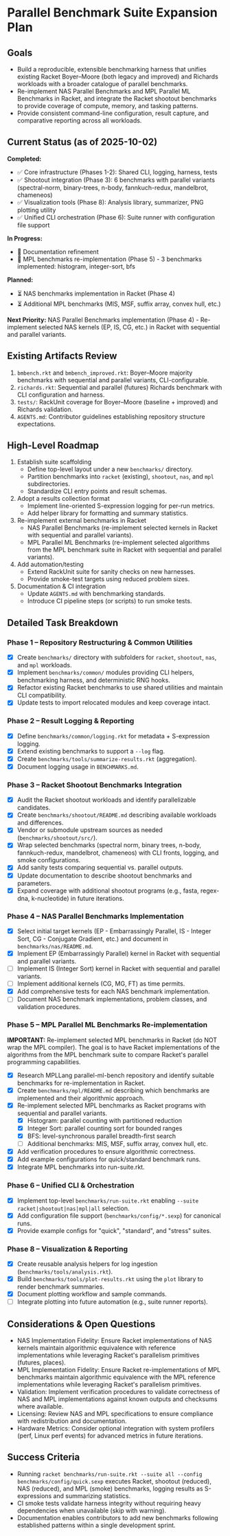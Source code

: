# Parallel Benchmark Suite Expansion Plan

## Goals
- Build a reproducible, extensible benchmarking harness that unifies existing Racket Boyer–Moore (both legacy and improved) and Richards workloads with a broader catalogue of parallel benchmarks.
- Re-implement NAS Parallel Benchmarks and MPL Parallel ML Benchmarks in Racket, and integrate the Racket shootout benchmarks to provide coverage of compute, memory, and tasking patterns.
- Provide consistent command-line configuration, result capture, and comparative reporting across all workloads.

## Current Status (as of 2025-10-02)

**Completed:**
- ✅ Core infrastructure (Phases 1-2): Shared CLI, logging, harness, tests
- ✅ Shootout integration (Phase 3): 6 benchmarks with parallel variants (spectral-norm, binary-trees, n-body, fannkuch-redux, mandelbrot, chameneos)
- ✅ Visualization tools (Phase 8): Analysis library, summarizer, PNG plotting utility
- ✅ Unified CLI orchestration (Phase 6): Suite runner with configuration file support

**In Progress:**
- 🚧 Documentation refinement
- 🚧 MPL benchmarks re-implementation (Phase 5) - 3 benchmarks implemented: histogram, integer-sort, bfs

**Planned:**
- ⏳ NAS benchmarks implementation in Racket (Phase 4)
- ⏳ Additional MPL benchmarks (MIS, MSF, suffix array, convex hull, etc.)

**Next Priority:** NAS Parallel Benchmarks implementation (Phase 4) - Re-implement selected NAS kernels (EP, IS, CG, etc.) in Racket with sequential and parallel variants.

## Existing Artifacts Review
1. `bmbench.rkt` and `bmbench_improved.rkt`: Boyer–Moore majority benchmarks with sequential and parallel variants, CLI-configurable.
2. `richards.rkt`: Sequential and parallel (futures) Richards benchmark with CLI configuration and harness.
3. `tests/`: RackUnit coverage for Boyer–Moore (baseline + improved) and Richards validation.
4. `AGENTS.md`: Contributor guidelines establishing repository structure expectations.

## High-Level Roadmap
1. Establish suite scaffolding
   - Define top-level layout under a new `benchmarks/` directory.
   - Partition benchmarks into `racket` (existing), `shootout`, `nas`, and `mpl` subdirectories.
   - Standardize CLI entry points and result schemas.
2. Adopt a results collection format
   - Implement line-oriented S-expression logging for per-run metrics.
   - Add helper library for formatting and summary statistics.
3. Re-implement external benchmarks in Racket
   - NAS Parallel Benchmarks (re-implement selected kernels in Racket with sequential and parallel variants).
   - MPL Parallel ML Benchmarks (re-implement selected algorithms from the MPL benchmark suite in Racket with sequential and parallel variants).
4. Add automation/testing
   - Extend RackUnit suite for sanity checks on new harnesses.
   - Provide smoke-test targets using reduced problem sizes.
5. Documentation & CI integration
   - Update `AGENTS.md` with benchmarking standards.
   - Introduce CI pipeline steps (or scripts) to run smoke tests.

## Detailed Task Breakdown

### Phase 1 – Repository Restructuring & Common Utilities
- [x] Create `benchmarks/` directory with subfolders for `racket`, `shootout`, `nas`, and `mpl` workloads.
- [x] Implement `benchmarks/common/` modules providing CLI helpers, benchmarking harness, and deterministic RNG hooks.
- [x] Refactor existing Racket benchmarks to use shared utilities and maintain CLI compatibility.
- [x] Update tests to import relocated modules and keep coverage intact.

### Phase 2 – Result Logging & Reporting
- [x] Define `benchmarks/common/logging.rkt` for metadata + S-expression logging.
- [x] Extend existing benchmarks to support a `--log` flag.
- [x] Create `benchmarks/tools/summarize-results.rkt` (aggregation).
- [x] Document logging usage in `BENCHMARKS.md`.

### Phase 3 – Racket Shootout Benchmarks Integration
- [x] Audit the Racket shootout workloads and identify parallelizable candidates.
- [x] Create `benchmarks/shootout/README.md` describing available workloads and differences.
- [x] Vendor or submodule upstream sources as needed (`benchmarks/shootout/src/`).
- [x] Wrap selected benchmarks (spectral norm, binary trees, n-body, fannkuch-redux, mandelbrot, chameneos) with CLI fronts, logging, and smoke configurations.
- [x] Add sanity tests comparing sequential vs. parallel outputs.
- [x] Update documentation to describe shootout benchmarks and parameters.
- [x] Expand coverage with additional shootout programs (e.g., fasta, regex-dna, k-nucleotide) in future iterations.

### Phase 4 – NAS Parallel Benchmarks Implementation
- [x] Select initial target kernels (EP - Embarrassingly Parallel, IS - Integer Sort, CG - Conjugate Gradient, etc.) and document in `benchmarks/nas/README.md`.
- [x] Implement EP (Embarrassingly Parallel) kernel in Racket with sequential and parallel variants.
- [ ] Implement IS (Integer Sort) kernel in Racket with sequential and parallel variants.
- [ ] Implement additional kernels (CG, MG, FT) as time permits.
- [x] Add comprehensive tests for each NAS benchmark implementation.
- [ ] Document NAS benchmark implementations, problem classes, and validation procedures.

### Phase 5 – MPL Parallel ML Benchmarks Re-implementation
**IMPORTANT:** Re-implement selected MPL benchmarks in Racket (do NOT wrap the MPL compiler). The goal is to have Racket implementations of the algorithms from the MPL benchmark suite to compare Racket's parallel programming capabilities.

- [x] Research MPLLang parallel-ml-bench repository and identify suitable benchmarks for re-implementation in Racket.
- [x] Create `benchmarks/mpl/README.md` describing which benchmarks are implemented and their algorithmic approach.
- [x] Re-implement selected MPL benchmarks as Racket programs with sequential and parallel variants.
  - [x] Histogram: parallel counting with partitioned reduction
  - [x] Integer Sort: parallel counting sort for bounded ranges
  - [x] BFS: level-synchronous parallel breadth-first search
  - [ ] Additional benchmarks: MIS, MSF, suffix array, convex hull, etc.
- [x] Add verification procedures to ensure algorithmic correctness.
- [x] Add example configurations for quick/standard benchmark runs.
- [x] Integrate MPL benchmarks into run-suite.rkt.

### Phase 6 – Unified CLI & Orchestration
- [x] Implement top-level `benchmarks/run-suite.rkt` enabling `--suite racket|shootout|nas|mpl|all` selection.
- [x] Add configuration file support (`benchmarks/config/*.sexp`) for canonical runs.
- [x] Provide example configs for "quick", "standard", and "stress" suites.

### Phase 8 – Visualization & Reporting
- [x] Create reusable analysis helpers for log ingestion (`benchmarks/tools/analysis.rkt`).
- [x] Build `benchmarks/tools/plot-results.rkt` using the `plot` library to render benchmark summaries.
- [x] Document plotting workflow and sample commands.
- [ ] Integrate plotting into future automation (e.g., suite runner reports).

## Considerations & Open Questions
- NAS Implementation Fidelity: Ensure Racket implementations of NAS kernels maintain algorithmic equivalence with reference implementations while leveraging Racket's parallelism primitives (futures, places).
- MPL Implementation Fidelity: Ensure Racket re-implementations of MPL benchmarks maintain algorithmic equivalence with the MPL reference implementations while leveraging Racket's parallelism primitives.
- Validation: Implement verification procedures to validate correctness of NAS and MPL implementations against known outputs and checksums where available.
- Licensing: Review NAS and MPL specifications to ensure compliance with redistribution and documentation.
- Hardware Metrics: Consider optional integration with system profilers (perf, Linux perf events) for advanced metrics in future iterations.

## Success Criteria
- Running `racket benchmarks/run-suite.rkt --suite all --config benchmarks/config/quick.sexp` executes Racket, shootout (reduced), NAS (reduced), and MPL (smoke) benchmarks, logging results as S-expressions and summarizing statistics.
- CI smoke tests validate harness integrity without requiring heavy dependencies when unavailable (skip with warning).
- Documentation enables contributors to add new benchmarks following established patterns within a single development sprint.
